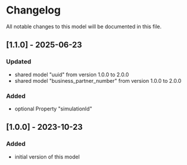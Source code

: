 # Changelog
All notable changes to this model will be documented in this file.

## [1.1.0] - 2025-06-23

### Updated

- shared model "uuid" from version 1.0.0 to 2.0.0
- shared model "business_partner_number" from version 1.0.0 to 2.0.0

### Added

- optional Property "simulationId"

## [1.0.0] - 2023-10-23

### Added

- initial version of this model